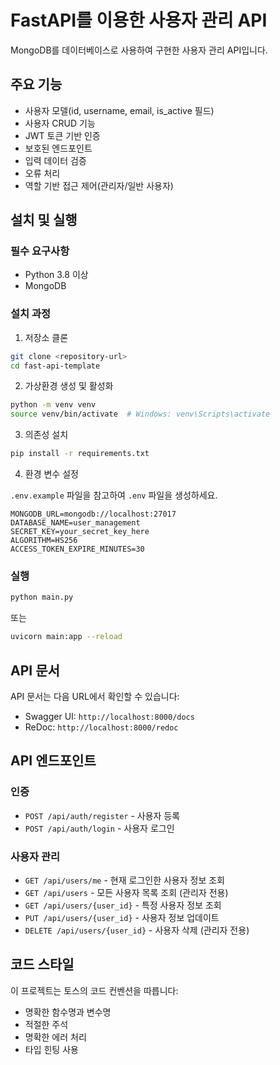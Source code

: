 # FastAPI를 이용한 사용자 관리 API

MongoDB를 데이터베이스로 사용하여 구현한 사용자 관리 API입니다.

## 주요 기능

- 사용자 모델(id, username, email, is_active 필드)
- 사용자 CRUD 기능
- JWT 토큰 기반 인증
- 보호된 엔드포인트
- 입력 데이터 검증
- 오류 처리
- 역할 기반 접근 제어(관리자/일반 사용자)

## 설치 및 실행

### 필수 요구사항

- Python 3.8 이상
- MongoDB

### 설치 과정

1. 저장소 클론

```bash
git clone <repository-url>
cd fast-api-template
```

2. 가상환경 생성 및 활성화

```bash
python -m venv venv
source venv/bin/activate  # Windows: venv\Scripts\activate
```

3. 의존성 설치

```bash
pip install -r requirements.txt
```

4. 환경 변수 설정

`.env.example` 파일을 참고하여 `.env` 파일을 생성하세요.

```
MONGODB_URL=mongodb://localhost:27017
DATABASE_NAME=user_management
SECRET_KEY=your_secret_key_here
ALGORITHM=HS256
ACCESS_TOKEN_EXPIRE_MINUTES=30
```

### 실행

```bash
python main.py
```

또는

```bash
uvicorn main:app --reload
```

## API 문서

API 문서는 다음 URL에서 확인할 수 있습니다:

- Swagger UI: `http://localhost:8000/docs`
- ReDoc: `http://localhost:8000/redoc`

## API 엔드포인트

### 인증

- `POST /api/auth/register` - 사용자 등록
- `POST /api/auth/login` - 사용자 로그인

### 사용자 관리

- `GET /api/users/me` - 현재 로그인한 사용자 정보 조회
- `GET /api/users` - 모든 사용자 목록 조회 (관리자 전용)
- `GET /api/users/{user_id}` - 특정 사용자 정보 조회
- `PUT /api/users/{user_id}` - 사용자 정보 업데이트
- `DELETE /api/users/{user_id}` - 사용자 삭제 (관리자 전용)

## 코드 스타일

이 프로젝트는 토스의 코드 컨벤션을 따릅니다:

- 명확한 함수명과 변수명
- 적절한 주석
- 명확한 에러 처리
- 타입 힌팅 사용
